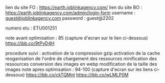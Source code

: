 lien du site FO : https://earth.joblinkagency.com/
lien du site BO : https://earth.joblinkagency.com/admin/login-form
username : guest@joblinkagency.com
password : guest@2202

numero etu : ETU001251

note avant optimisation : 85 (capture d'ecran sur le lien ci-dessous)
https://ibb.co/9tPyD4H

procedure suivi :
activation de la compression gzip
activation de la cache
reoganisation de l'ordre de chargement des ressources
minification des ressources
conversion des images en webp
modification de la taille des images
note apres optimisation : 94-100 (capture d'ecran sur les liens ci-dessous)
https://ibb.co/ckTQMnt
https://ibb.co/wLMLP0M
